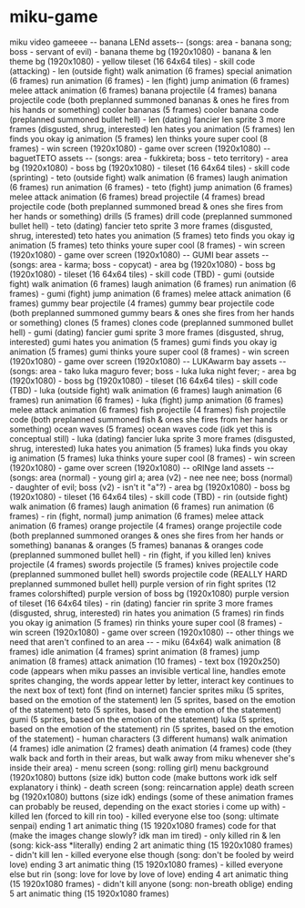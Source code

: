 # miku-game
miku video gameeee
-- banana LENd assets--
(songs: area - banana song; boss - servant of evil)
	- banana theme bg (1920x1080)
	- banana & len theme bg (1920x1080)
	- yellow tileset (16 64x64 tiles)
	- skill code (attacking)
	- len (outside fight)
		walk animation (6 frames)
		special animation (6 frames)
		run animation (6 frames)
	- len (fight)
		jump animation (6 frames)
		melee attack animation (6 frames)
		banana projectile (4 frames)
		banana projectile code (both preplanned summoned bananas & ones he fires from his hands or something)
		cooler bananas (5 frames)
		cooler banana code (preplanned summoned bullet hell)
	- len (dating)
		fancier len sprite 3 more frames (disgusted, shrug, interested)
		len hates you animation (5 frames)
		len finds you okay ig animation (5 frames)
		len thinks youre super cool (8 frames)
	- win screen (1920x1080)
	- game over screen (1920x1080)
-- baguetTETO assets --
(songs: area - fukkireta; boss - teto territory)
	- area bg (1920x1080)
	- boss bg (1920x1080)
	- tileset (16 64x64 tiles)
	- skill code (sprinting)
	- teto (outside fight)
		walk animation (6 frames)
		laugh animation (6 frames)
		run animation (6 frames)
	- teto (fight)
		jump animation (6 frames)
		melee attack animation (6 frames)
		bread projectile (4 frames)
		bread projectile code (both preplanned summoned bread & ones she fires from her hands or something)
		drills (5 frames)
		drill code (preplanned summoned bullet hell)
	- teto (dating)
		fancier teto sprite 3 more frames (disgusted, shrug, interested)
		teto hates you animation (5 frames)
		teto finds you okay ig animation (5 frames)
		teto thinks youre super cool (8 frames)
	- win screen (1920x1080)
	- game over screen (1920x1080)
-- GUMI bear assets --
(songs: area - karma; boss - copycat)
	- area bg (1920x1080)
	- boss bg (1920x1080)
	- tileset (16 64x64 tiles)
	- skill code (TBD)
	- gumi (outside fight)
		walk animation (6 frames)
		laugh animation (6 frames)
		run animation (6 frames)
	- gumi (fight)
		jump animation (6 frames)
		melee attack animation (6 frames)
		gummy bear projectile (4 frames)
		gummy bear projectile code (both preplanned summoned gummy bears & ones she fires from her hands or something)
		clones (5 frames)
		clones code (preplanned summoned bullet hell)
	- gumi (dating)
		fancier gumi sprite 3 more frames (disgusted, shrug, interested)
		gumi hates you animation (5 frames)
		gumi finds you okay ig animation (5 frames)
		gumi thinks youre super cool (8 frames)
	- win screen (1920x1080)
	- game over screen (1920x1080)
-- LUKAwarm bay assets --
(songs: area - tako luka maguro fever; boss - luka luka night fever;
	- area bg (1920x1080)
	- boss bg (1920x1080)
	- tileset (16 64x64 tiles)
	- skill code (TBD)
	- luka (outside fight)
		walk animation (6 frames)
		laugh animation (6 frames)
		run animation (6 frames)
	- luka (fight)
		jump animation (6 frames)
		melee attack animation (6 frames)
		fish projectile (4 frames)
		fish projectile code (both preplanned summoned fish & ones she fires from her hands or something)
		ocean waves (5 frames)
		ocean waves code (idk yet this is conceptual still)
	- luka (dating)
		fancier luka sprite 3 more frames (disgusted, shrug, interested)
		luka hates you animation (5 frames)
		luka finds you okay ig animation (5 frames)
		luka thinks youre super cool (8 frames)
	- win screen (1920x1080)
	- game over screen (1920x1080)
-- oRINge land assets --
(songs: area (normal) - young girl a; area (v2) - nee nee nee; boss (normal) - daughter of evil; boss (v2) - isn't it "a"?)
	- area bg (1920x1080)
	- boss bg (1920x1080)
	- tileset (16 64x64 tiles)
	- skill code (TBD)
	- rin (outside fight)
		walk animation (6 frames)
		laugh animation (6 frames)
		run animation (6 frames)
	- rin (fight, normal)
		jump animation (6 frames)
		melee attack animation (6 frames)
		orange projectile (4 frames)
		orange projectile code (both preplanned summoned oranges & ones she fires from her hands or something)
		bananas & oranges (5 frames)
		bananas & oranges code (preplanned summoned bullet hell)
	- rin (fight, if you killed len)
		knives projectile (4 frames) 
		swords projectile (5 frames)
		knives projectile code (preplanned summoned bullet hell)
		swords projectile code (REALLY HARD preplanned summoned bullet hell)
		purple version of rin fight sprites (12 frames colorshifted)
		purple version of boss bg (1920x1080)
		purple version of tileset (16 64x64 tiles)
	- rin (dating)
		fancier rin sprite 3 more frames (disgusted, shrug, interested)
		rin hates you animation (5 frames)
		rin finds you okay ig animation (5 frames)
		rin thinks youre super cool (8 frames)
	- win screen (1920x1080)
	- game over screen (1920x1080)
-- other things we need that aren't confined to an area --
	- miku (64x64)
		walk animation (8 frames)
		idle animation (4 frames)
		sprint animation (8 frames)
		jump animation (8 frames)
		attack animation (10 frames)
	- text box (1920x250)
		code (appears when miku passes an invisible vertical line, handles emote sprites changing, the words appear letter by letter, interact key continues to the next box of text)
		font (find on internet)
		fancier sprites
			miku (5 sprites, based on the emotion of the statement)
			len (5 sprites, based on the emotion of the statement)
			teto (5 sprites, based on the emotion of the statement)
			gumi (5 sprites, based on the emotion of the statement)
			luka (5 sprites, based on the emotion of the statement)
			rin (5 sprites, based on the emotion of the statement)
	- human characters (3 different humans)
		walk animation (4 frames)
		idle animation (2 frames)
		death animation (4 frames)
		code (they walk back and forth in their areas, but walk away from miku whenever she's inside their area)
	- menu screen
(song: rolling girl)
		menu background (1920x1080)
		buttons (size idk)
		button code (make buttons work idk self explanatory i think)
	- death screen
(song: reincarnation apple)
		death screen bg (1920x1080)
		buttons (size idk)
endings (some of these animation frames can probably be reused, depending on the exact stories i come up with)
	- killed len (forced to kill rin too)
		- killed everyone else too
(song: ultimate senpai)
			ending 1 art animatic thing (15 1920x1080 frames)
			code for that (make the images change slowly? idk man im tired)
		- only killed rin & len
(song: kick-ass *literally)
			ending 2 art animatic thing (15 1920x1080 frames)
	- didn't kill len
		- killed everyone else though
(song: don't be fooled by weird love)
			ending 3 art animatic thing (15 1920x1080 frames)
		- killed everyone else but rin
(song: love for love by love of love)
			ending 4 art animatic thing (15 1920x1080 frames)
		- didn't kill anyone
(song: non-breath oblige)
			ending 5 art animatic thing (15 1920x1080 frames)